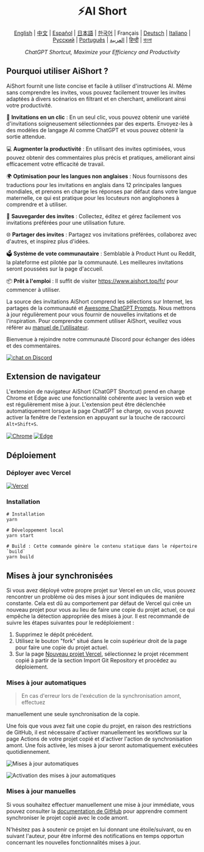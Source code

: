 <h1 align="center">
⚡️AI Short
</h1>
<p align="center">
    <a href="/README-en.md">English</a> | <a href="/README.md">中文</a> |
<a href="./README-es.md">Español</a> |
<a href="./README-ja.md">日本語</a> |
<a href="./README-ko.md">한국어</a> |
Français |
<a href="./README-de.md">Deutsch</a> |
<a href="./README-it.md">Italiano</a> |
<a href="./README-ru.md">Русский</a> |
<a href="./README-pt.md">Português</a> |
<a href="./README-ar.md">العربية</a> |
<a href="./README-hi.md">हिन्दी</a> |
<a href="./README-bn.md">বাংলা</a>
</p>
<p align="center">
    <em>ChatGPT Shortcut, Maximize your Efficiency and Productivity</em>
</p>

## Pourquoi utiliser AiShort ?

AiShort fournit une liste concise et facile à utiliser d'instructions AI. Même sans comprendre les invites, vous pouvez facilement trouver les invites adaptées à divers scénarios en filtrant et en cherchant, améliorant ainsi votre productivité.

🚀 **Invitations en un clic** : En un seul clic, vous pouvez obtenir une variété d'invitations soigneusement sélectionnées par des experts. Envoyez-les à des modèles de langage AI comme ChatGPT et vous pouvez obtenir la sortie attendue.

💻 **Augmenter la productivité** : En utilisant des invites optimisées, vous pouvez obtenir des commentaires plus précis et pratiques, améliorant ainsi efficacement votre efficacité de travail.

🌍 **Optimisation pour les langues non anglaises** : Nous fournissons des traductions pour les invitations en anglais dans 12 principales langues mondiales, et prenons en charge les réponses par défaut dans votre langue maternelle, ce qui est pratique pour les locuteurs non anglophones à comprendre et à utiliser.

💾 **Sauvegarder des invites** : Collectez, éditez et gérez facilement vos invitations préférées pour une utilisation future.

🌐 **Partager des invites** : Partagez vos invitations préférées, collaborez avec d'autres, et inspirez plus d'idées.

🗳️ **Système de vote communautaire** : Semblable à Product Hunt ou Reddit, la plateforme est pilotée par la communauté. Les meilleures invitations seront poussées sur la page d'accueil.

📦 **Prêt à l'emploi** : Il suffit de visiter https://www.aishort.top/fr/ pour commencer à utiliser.

La source des invitations AiShort comprend les sélections sur Internet, les partages de la communauté et [Awesome ChatGPT Prompts](https://github.com/f/awesome-chatgpt-prompts). Nous mettrons à jour régulièrement pour vous fournir de nouvelles invitations et de l'inspiration. Pour comprendre comment utiliser AiShort, veuillez vous référer au [manuel de l'utilisateur](https://www.aishort.top/fr/docs/guides/getting-started).

Bienvenue à rejoindre notre communauté Discord pour échanger des idées et des commentaires.

<a href="https://discord.gg/PZTQfJ4GjX">
   <img src="https://img.shields.io/discord/1048780149899939881?color=%2385c8c8&label=Discord&logo=discord&style=for-the-badge" alt="chat on Discord" />
</a>

## Extension de navigateur

L'extension de navigateur AiShort (ChatGPT Shortcut) prend en charge Chrome et Edge avec une fonctionnalité cohérente avec la version web et est régulièrement mise à jour. L'extension peut être déclenchée automatiquement lorsque la page ChatGPT se charge, ou vous pouvez activer la fenêtre de l'extension en appuyant sur la touche de raccourci `Alt+Shift+S`.

<a href="https://chrome.google.com/webstore/detail/chatgpt-shortcut/blcgeoojgdpodnmnhfpohphdhfncblnj">
  <img src="https://img.newzone.top/2023-06-05-12-28-49.png?imageMogr2/format/webp"  alt="Chrome" valign="middle" /></a>

<a href="https://microsoftedge.microsoft.com/addons/detail/chatgpt-shortcut/hnggpalhfjmdhhmgfjpmhlfilnbmjoin">
  <img src="https://img.newzone.top/2023-06-05-12-26-20.png?imageMogr2/format/webp" alt="Edge" valign="middle" /></a>

## Déploiement

### Déployer avec Vercel

[![Vercel](https://vercel.com/button)](https://vercel.com/new/clone?repository-url=https%3A%2F%2Fgithub.com%2Frockbenben%2FChatGPT-Shortcut%2Ftree%2Fgh-pages)

### Installation

```shell
# Installation
yarn

# Développement local
yarn start

# Build : Cette commande génère le contenu statique dans le répertoire `build`
yarn build
```

## Mises à jour synchronisées

Si vous avez déployé votre propre projet sur Vercel en un clic, vous pouvez rencontrer un problème où des mises à jour sont indiquées de manière constante. Cela est dû au comportement par défaut de Vercel qui crée un nouveau projet pour vous au lieu de faire une copie du projet actuel, ce qui empêche la détection appropriée des mises à jour. Il est recommandé de suivre les étapes suivantes pour le redéploiement :

1. Supprimez le dépôt précédent.
2. Utilisez le bouton "fork" situé dans le coin supérieur droit de la page pour faire une copie du projet actuel.
3. Sur la page [Nouveau projet Vercel](https://vercel.com/new), sélectionnez le projet récemment copié à partir de la section Import Git Repository et procédez au déploiement.

### Mises à jour automatiques

> En cas d'erreur lors de l'exécution de la synchronisation amont, effectuez

 manuellement une seule synchronisation de la copie.

Une fois que vous avez fait une copie du projet, en raison des restrictions de GitHub, il est nécessaire d'activer manuellement les workflows sur la page Actions de votre projet copié et d'activer l'action de synchronisation amont. Une fois activée, les mises à jour seront automatiquement exécutées quotidiennement.

![Mises à jour automatiques](https://img.newzone.top/2023-05-19-11-57-59.png?imageMogr2/format/webp)

![Activation des mises à jour automatiques](https://img.newzone.top/2023-05-19-11-59-26.png?imageMogr2/format/webp)

### Mises à jour manuelles

Si vous souhaitez effectuer manuellement une mise à jour immédiate, vous pouvez consulter la [documentation de GitHub](https://docs.github.com/fr/pull-requests/collaborating-with-pull-requests/working-with-forks/syncing-a-fork) pour apprendre comment synchroniser le projet copié avec le code amont.

N'hésitez pas à soutenir ce projet en lui donnant une étoile/suivant, ou en suivant l'auteur, pour être informé des notifications en temps opportun concernant les nouvelles fonctionnalités mises à jour.
